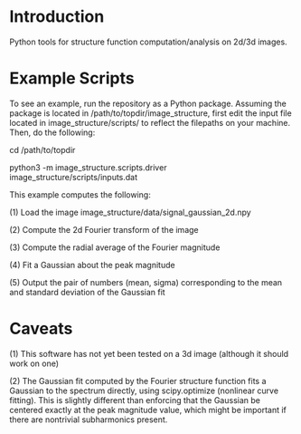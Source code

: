 # Introduction
Python tools for structure function computation/analysis on 2d/3d images.

# Example Scripts
To see an example, run the repository as a Python package. Assuming the package is located in /path/to/topdir/image_structure, first edit the input file located in image_structure/scripts/ to reflect the filepaths on your machine. Then, do the following:

cd /path/to/topdir

python3 -m image_structure.scripts.driver image_structure/scripts/inputs.dat

This example computes the following:

(1) Load the image image_structure/data/signal_gaussian_2d.npy

(2) Compute the 2d Fourier transform of the image

(3) Compute the radial average of the Fourier magnitude

(4) Fit a Gaussian about the peak magnitude

(5) Output the pair of numbers (mean, sigma) corresponding to the mean and standard deviation of the Gaussian fit

# Caveats

(1) This software has not yet been tested on a 3d image (although it should work on one)

(2) The Gaussian fit computed by the Fourier structure function fits a Gaussian to the spectrum directly, using scipy.optimize (nonlinear curve fitting). This is slightly different than enforcing that the Gaussian be centered exactly at the peak magnitude value, which might be important if there are nontrivial subharmonics present.
